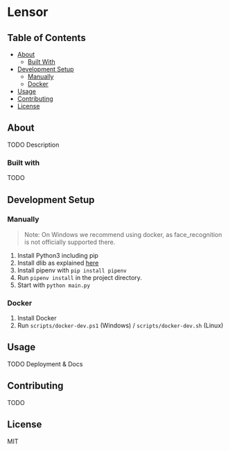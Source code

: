 # Lensor

## Table of Contents

* [About](#about)
  * [Built With](#built-with)
* [Development Setup](#development-setup)
  * [Manually](#manually)
  * [Docker](#docker)
* [Usage](#usage)
* [Contributing](#contributing)
* [License](#license)

## About

TODO Description

### Built with

TODO

## Development Setup

### Manually

> Note: On Windows we recommend using docker, as face_recognition is not officially supported there.

1. Install Python3 including pip
2. Install dlib as explained [here](https://gist.github.com/ageitgey/629d75c1baac34dfa5ca2a1928a7aeaf)
3. Install pipenv with `pip install pipenv`
4. Run `pipenv install` in the project directory.
5. Start with `python main.py`

### Docker

1. Install Docker
2. Run `scripts/docker-dev.ps1` (Windows) / `scripts/docker-dev.sh` (Linux)

## Usage

TODO Deployment & Docs

## Contributing

TODO

## License

MIT